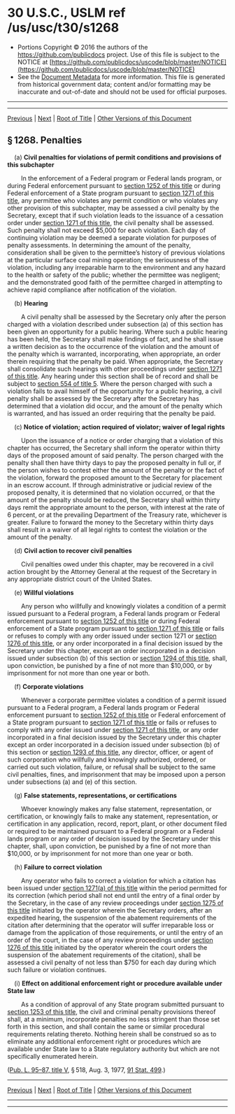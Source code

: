 ---
---

# 30 U.S.C., USLM ref /us/usc/t30/s1268

* Portions Copyright © 2016 the authors of the https://github.com/publicdocs project.
  Use of this file is subject to the NOTICE at [https://github.com/publicdocs/uscode/blob/master/NOTICE](https://github.com/publicdocs/uscode/blob/master/NOTICE)
* See the [Document Metadata](././../../../../..//README.md) for more information.
  This file is generated from historical government data; content and/or formatting may be inaccurate and out-of-date and should not be used for official purposes.

----------
----------

[Previous](./../../../../..//us/usc/t30/ch25/schV/m__us_usc_t30_s1267.md) | [Next](./../../../../..//us/usc/t30/ch25/schV/m__us_usc_t30_s1269.md) | [Root of Title](./../../../../../) | [Other Versions of this Document](https://publicdocs.github.io/go/links?ns=uslm&ref=%2Fus%2Fusc%2Ft30%2Fs1268)

## § 1268. Penalties

    (a) __Civil penalties for violations of permit conditions and provisions of this subchapter__ 

        In the enforcement of a Federal program or Federal lands program, or during Federal enforcement pursuant to [section 1252 of this title][/us/usc/t30/s1252] or during Federal enforcement of a State program pursuant to [section 1271 of this title][/us/usc/t30/s1271], any permittee who violates any permit condition or who violates any other provision of this subchapter, may be assessed a civil penalty by the Secretary, except that if such violation leads to the issuance of a cessation order under [section 1271 of this title][/us/usc/t30/s1271], the civil penalty shall be assessed. Such penalty shall not exceed $5,000 for each violation. Each day of continuing violation may be deemed a separate violation for purposes of penalty assessments. In determining the amount of the penalty, consideration shall be given to the permittee’s history of previous violations at the particular surface coal mining operation; the seriousness of the violation, including any irreparable harm to the environment and any hazard to the health or safety of the public; whether the permittee was negligent; and the demonstrated good faith of the permittee charged in attempting to achieve rapid compliance after notification of the violation.

    (b) __Hearing__ 

        A civil penalty shall be assessed by the Secretary only after the person charged with a violation described under subsection (a) of this section has been given an opportunity for a public hearing. Where such a public hearing has been held, the Secretary shall make findings of fact, and he shall issue a written decision as to the occurrence of the violation and the amount of the penalty which is warranted, incorporating, when appropriate, an order therein requiring that the penalty be paid. When appropriate, the Secretary shall consolidate such hearings with other proceedings under [section 1271 of this title][/us/usc/t30/s1271]. Any hearing under this section shall be of record and shall be subject to [section 554 of title 5][/us/usc/t5/s554]. Where the person charged with such a violation fails to avail himself of the opportunity for a public hearing, a civil penalty shall be assessed by the Secretary after the Secretary has determined that a violation did occur, and the amount of the penalty which is warranted, and has issued an order requiring that the penalty be paid.

    (c) __Notice of violation; action required of violator; waiver of legal rights__ 

        Upon the issuance of a notice or order charging that a violation of this chapter has occurred, the Secretary shall inform the operator within thirty days of the proposed amount of said penalty. The person charged with the penalty shall then have thirty days to pay the proposed penalty in full or, if the person wishes to contest either the amount of the penalty or the fact of the violation, forward the proposed amount to the Secretary for placement in an escrow account. If through administrative or judicial review of the proposed penalty, it is determined that no violation occurred, or that the amount of the penalty should be reduced, the Secretary shall within thirty days remit the appropriate amount to the person, with interest at the rate of 6 percent, or at the prevailing Department of the Treasury rate, whichever is greater. Failure to forward the money to the Secretary within thirty days shall result in a waiver of all legal rights to contest the violation or the amount of the penalty.

    (d) __Civil action to recover civil penalties__ 

        Civil penalties owed under this chapter, may be recovered in a civil action brought by the Attorney General at the request of the Secretary in any appropriate district court of the United States.

    (e) __Willful violations__ 

        Any person who willfully and knowingly violates a condition of a permit issued pursuant to a Federal program, a Federal lands program or Federal enforcement pursuant to [section 1252 of this title][/us/usc/t30/s1252] or during Federal enforcement of a State program pursuant to [section 1271 of this title][/us/usc/t30/s1271] or fails or refuses to comply with any order issued under section 1271 or [section 1276 of this title][/us/usc/t30/s1276], or any order incorporated in a final decision issued by the Secretary under this chapter, except an order incorporated in a decision issued under subsection (b) of this section or [section 1294 of this title][/us/usc/t30/s1294], shall, upon conviction, be punished by a fine of not more than $10,000, or by imprisonment for not more than one year or both.

    (f) __Corporate violations__ 

        Whenever a corporate permittee violates a condition of a permit issued pursuant to a Federal program, a Federal lands program or Federal enforcement pursuant to [section 1252 of this title][/us/usc/t30/s1252] or Federal enforcement of a State program pursuant to [section 1271 of this title][/us/usc/t30/s1271] or fails or refuses to comply with any order issued under [section 1271 of this title][/us/usc/t30/s1271], or any order incorporated in a final decision issued by the Secretary under this chapter except an order incorporated in a decision issued under subsection (b) of this section or [section 1293 of this title][/us/usc/t30/s1293], any director, officer, or agent of such corporation who willfully and knowingly authorized, ordered, or carried out such violation, failure, or refusal shall be subject to the same civil penalties, fines, and imprisonment that may be imposed upon a person under subsections (a) and (e) of this section.

    (g) __False statements, representations, or certifications__ 

        Whoever knowingly makes any false statement, representation, or certification, or knowingly fails to make any statement, representation, or certification in any application, record, report, plant, or other document filed or required to be maintained pursuant to a Federal program or a Federal lands program or any order of decision issued by the Secretary under this chapter, shall, upon conviction, be punished by a fine of not more than $10,000, or by imprisonment for not more than one year or both.

    (h) __Failure to correct violation__ 

        Any operator who fails to correct a violation for which a citation has been issued under [section 1271(a) of this title][/us/usc/t30/s1271/a] within the period permitted for its correction (which period shall not end until the entry of a final order by the Secretary, in the case of any review proceedings under [section 1275 of this title][/us/usc/t30/s1275] initiated by the operator wherein the Secretary orders, after an expedited hearing, the suspension of the abatement requirements of the citation after determining that the operator will suffer irreparable loss or damage from the application of those requirements, or until the entry of an order of the court, in the case of any review proceedings under [section 1276 of this title][/us/usc/t30/s1276] initiated by the operator wherein the court orders the suspension of the abatement requirements of the citation), shall be assessed a civil penalty of not less than $750 for each day during which such failure or violation continues.

    (i) __Effect on additional enforcement right or procedure available under State law__ 

        As a condition of approval of any State program submitted pursuant to [section 1253 of this title][/us/usc/t30/s1253], the civil and criminal penalty provisions thereof shall, at a minimum, incorporate penalties no less stringent than those set forth in this section, and shall contain the same or similar procedural requirements relating thereto. Nothing herein shall be construed so as to eliminate any additional enforcement right or procedures which are available under State law to a State regulatory authority but which are not specifically enumerated herein.

([Pub. L. 95–87, title V][/us/pl/95/87/tV], § 518, Aug. 3, 1977, [91 Stat. 499][/us/stat/91/499].)

----------

[Previous](./../../../../..//us/usc/t30/ch25/schV/m__us_usc_t30_s1267.md) | [Next](./../../../../..//us/usc/t30/ch25/schV/m__us_usc_t30_s1269.md) | [Root of Title](./../../../../../) | [Other Versions of this Document](https://publicdocs.github.io/go/links?ns=uslm&ref=%2Fus%2Fusc%2Ft30%2Fs1268)

----------
----------

[/us/usc/t30/s1252]: https://publicdocs.github.io/go/links?ns=uslm&ref=%2Fus%2Fusc%2Ft30%2Fs1252
[/us/usc/t30/s1271]: https://publicdocs.github.io/go/links?ns=uslm&ref=%2Fus%2Fusc%2Ft30%2Fs1271
[/us/usc/t30/s1271]: https://publicdocs.github.io/go/links?ns=uslm&ref=%2Fus%2Fusc%2Ft30%2Fs1271
[/us/usc/t30/s1271]: https://publicdocs.github.io/go/links?ns=uslm&ref=%2Fus%2Fusc%2Ft30%2Fs1271
[/us/usc/t5/s554]: https://publicdocs.github.io/go/links?ns=uslm&ref=%2Fus%2Fusc%2Ft5%2Fs554
[/us/usc/t30/s1252]: https://publicdocs.github.io/go/links?ns=uslm&ref=%2Fus%2Fusc%2Ft30%2Fs1252
[/us/usc/t30/s1271]: https://publicdocs.github.io/go/links?ns=uslm&ref=%2Fus%2Fusc%2Ft30%2Fs1271
[/us/usc/t30/s1276]: https://publicdocs.github.io/go/links?ns=uslm&ref=%2Fus%2Fusc%2Ft30%2Fs1276
[/us/usc/t30/s1294]: https://publicdocs.github.io/go/links?ns=uslm&ref=%2Fus%2Fusc%2Ft30%2Fs1294
[/us/usc/t30/s1252]: https://publicdocs.github.io/go/links?ns=uslm&ref=%2Fus%2Fusc%2Ft30%2Fs1252
[/us/usc/t30/s1271]: https://publicdocs.github.io/go/links?ns=uslm&ref=%2Fus%2Fusc%2Ft30%2Fs1271
[/us/usc/t30/s1271]: https://publicdocs.github.io/go/links?ns=uslm&ref=%2Fus%2Fusc%2Ft30%2Fs1271
[/us/usc/t30/s1293]: https://publicdocs.github.io/go/links?ns=uslm&ref=%2Fus%2Fusc%2Ft30%2Fs1293
[/us/usc/t30/s1271/a]: https://publicdocs.github.io/go/links?ns=uslm&ref=%2Fus%2Fusc%2Ft30%2Fs1271%2Fa
[/us/usc/t30/s1275]: https://publicdocs.github.io/go/links?ns=uslm&ref=%2Fus%2Fusc%2Ft30%2Fs1275
[/us/usc/t30/s1276]: https://publicdocs.github.io/go/links?ns=uslm&ref=%2Fus%2Fusc%2Ft30%2Fs1276
[/us/usc/t30/s1253]: https://publicdocs.github.io/go/links?ns=uslm&ref=%2Fus%2Fusc%2Ft30%2Fs1253
[/us/pl/95/87/tV]: https://publicdocs.github.io/go/links?ns=uslm&ref=%2Fus%2Fpl%2F95%2F87%2FtV
[/us/stat/91/499]: https://publicdocs.github.io/go/links?ns=uslm&ref=%2Fus%2Fstat%2F91%2F499


